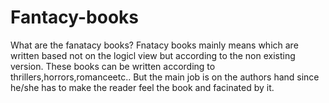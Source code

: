 # Fantacy-books
What are the fanatacy books?
Fnatacy books mainly means which are written based not on the logicl view but according to the non existing version.
These books can be written according to thrillers,horrors,romanceetc..
But the main job is on the authors hand since he/she has to make the reader feel the book and facinated by it.
